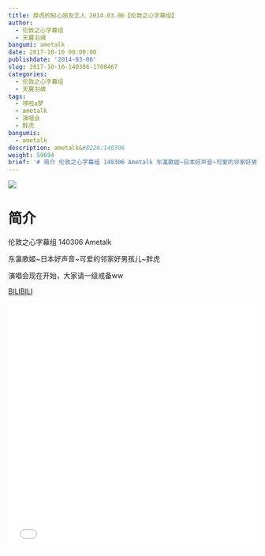 ```yaml
---
title: 胖虎的知心朋友艺人 2014.03.06【伦敦之心字幕组】
author:
  - 伦敦之心字幕组
  - 天翼羽魂
bangumi: ametalk
date: 2017-10-16 00:00:00
publishdate: '2014-03-06'
slug: 2017-10-16-140306-1708467
categories:
  - 伦敦之心字幕组
  - 天翼羽魂
tags:
  - 哆啦a梦
  - ametalk
  - 演唱会
  - 胖虎
bangumis:
  - ametalk
description: ametalk&#8226;140306
weight: 59694
brief: '# 简介 伦敦之心字幕组 140306 Ametalk 东瀛歌姬~日本好声音~可爱的邻家好男孩儿~胖虎 演唱会现在开始，大家请一级戒备ww'
---
```


![](https://i.imgur.com/s91Jhq7.jpg)

# 简介  
伦敦之心字幕组 140306 Ametalk


东瀛歌姬~日本好声音~可爱的邻家好男孩儿~胖虎


演唱会现在开始，大家请一级戒备ww

  [BILIBILI](https://www.bilibili.com/video/av1708467/)


<div class="vcontainer">  <iframe class='video' src="//www.bilibili.com/blackboard/player.html?aid=1708467" width="100%" height="500" frameborder="0" allowfullscreen="allowfullscreen"></iframe></div>
